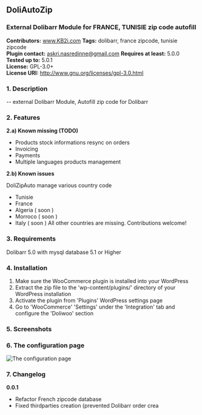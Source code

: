 ## DoliAutoZip ##
### External Dolibarr Module for FRANCE, TUNISIE zip code autofill ###


**Contributors:**          www.KB2i.com
**Tags:**                   dolibarr, france zipcode, tunisie zipcode                  
**Plugin contact:**        askri.nasredinne@gmail.com
**Requires at least:**     5.0.0  
**Tested up to:**         5.0.1  
**License:**               GPL-3.0+  
**License URI:**           http://www.gnu.org/licenses/gpl-3.0.html

### 1. Description ###
   -- external Dolibarr Module, Autofill zip code for Dolibarr

### 2. Features ###
**2.a)  Known missing (TODO)**
   
 * Products stock informations resync on orders
  * Invoicing
* Payments
* Multiple languages products management

**2.b) Known issues**

  DoliZipAuto manage various country code
* Tunisie
* France
* Algeria ( soon )
* Morroco ( soon )
* Italy ( soon )
All other countries are missing. Contributions welcome!

### 3. Requirements ###
   Dolibarr 5.0 with mysql database 5.1 or Higher

### 4. Installation ###

 1. Make sure the WooCommerce plugin is installed into your WordPress
  2. Extract the zip file to the 'wp-content/plugins/' directory of your WordPress installation
  3. Activate the plugin from 'Plugins' WordPress settings page
  4. Go to 'WooCommerce' 'Settings' under the 'Integration' tab and configure the 'Doliwoo' section 

### 5. Screenshots ###

### 6. The configuration page ###
![The configuration page](assets/screenshot-1.png)


### 7. Changelog ###

  **0.0.1**
* Refactor French zipcode database
* Fixed thirdparties creation (prevented Dolibarr order crea
